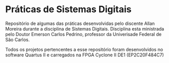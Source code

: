 # Práticas de Sistemas Digitais

Repositório de algumas das práticas desenvolvidas pelo discente Allan Moreira durante a disciplina de Sistemas Digitais. Disciplina esta ministrada pelo Doutor Emerson Carlos Pedrino, professor da Univerisade Federal de São Carlos.

Todos os projetos pertencentes a esse repositório foram desenvolvidos no software Quartus II e carregados na FPGA Cyclone II DE1 (EP2C20F484C7)
